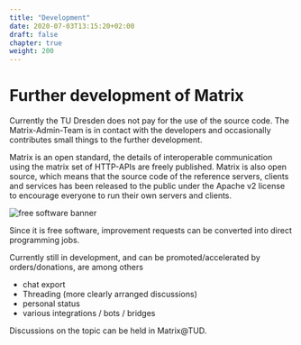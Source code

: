 ```yaml
---
title: "Development"
date: 2020-07-03T13:15:20+02:00
draft: false
chapter: true
weight: 200
---
```


# Further development of Matrix

Currently the TU Dresden does not pay for the use of the source code. The Matrix-Admin-Team is in contact with the developers and occasionally contributes small things to the further development. 

Matrix is an open standard, the details of interoperable communication using the matrix set of HTTP-APIs are freely published. Matrix is also open source, which means that the source code of the reference servers, clients and services has been released to the public under the Apache v2 license to encourage everyone to run their own servers and clients.

![free software banner](/images/free-software-likes-you-and-your-freedom.webp)

Since it is free software, improvement requests can be converted into direct programming jobs.

Currently still in development, and can be promoted/accelerated by orders/donations, are among others

* chat export
* Threading (more clearly arranged discussions)
* personal status
* various integrations / bots / bridges

Discussions on the topic can be held in Matrix@TUD.


